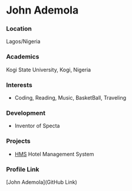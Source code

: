 # John Ademola

### Location

Lagos/Nigeria

### Academics

Kogi State University, Kogi, Nigeria

### Interests

- Coding, Reading, Music, BasketBall, Traveling

### Development

- Inventor of Specta

### Projects

- [HMS](https://github.com/Crownedprinz/HMS) Hotel Management System

### Profile Link

[John Ademola](GitHub Link)